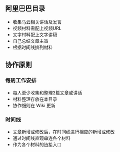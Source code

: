 ## 阿里巴巴目录
- 收集马云相关讲话及发言
- 视频材料需配上视频URL
- 文字材料配上文字讲稿
- 自己总结文章主旨
- 根据时间线排列材料 

## 协作原则

### 每周工作安排
- 每人至少收集和整理3篇文章或讲话
- 材料整理存放在本目录
- 协作细则在 Wiki 更新

### 时间线
- 文章新增或修改后，在时间线进行相应的新增或修改
- 通过时间线直观串连各个材料
- 作为各个材料的链接入口

